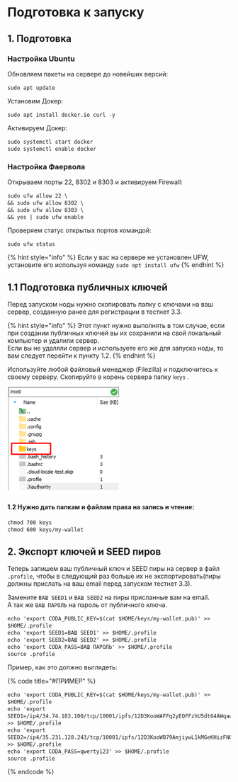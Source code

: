 # Подготовка к запуску

## 1. Подготовка

### Настройка Ubuntu

Обновляем пакеты на сервере до новейших версий:

```text
sudo apt update
```

Установим Докер:

```text
sudo apt install docker.io curl -y
```

Активируем Докер:

```text
sudo systemctl start docker
sudo systemctl enable docker
```

### Настройка Фаервола

Открываем порты 22, 8302 и 8303 и активируем Firewall:

```text
sudo ufw allow 22 \
&& sudo ufw allow 8302 \
&& sudo ufw allow 8303 \
&& yes | sudo ufw enable
```

Проверяем статус открытых портов командой:

```text
sudo ufw status
```

{% hint style="info" %}
Если у вас на сервере не установлен UFW, установите его используя команду `sudo apt install ufw`
{% endhint %}

## 1.1 Подготовка публичных ключей

Перед запуском ноды нужно скопировать папку с ключами на ваш сервер, созданную ранее для регистрации в тестнет 3.3. 

{% hint style="info" %}
Этот пункт нужно выполнять в том случае, если при создании публичных ключей вы их сохранили на свой локальный компьютер и удалили сервер.   
Если вы не удаляли сервер и используете его же для запуска ноды, то вам следует перейти к пункту 1.2.
{% endhint %}

Используйте любой файловый менеджер \(Filezilla\) и подключитесь к своему серверу. Скопируйте в корень сервера папку `keys` .

![](../../.gitbook/assets/image%20%281%29.png)

#### 1.2 Нужно дать папкам и файлам права на запись и чтение:

```text
chmod 700 keys
chmod 600 keys/my-wallet
```

## 2. Экспорт ключей и SEED пиров

Теперь запишем ваш публичный ключ и SEED пиры на сервер в файл `.profile`, чтобы в следующий раз больше их не экспортировать\(пиры должны прислать на ваш email перед запуском тестнет 3.3\).

Замените `ВАШ SEED1` и `ВАШ SEED2` на пиры присланные вам на email.  
А так же `ВАШ ПАРОЛЬ` на пароль от публичного ключа.

```text
echo 'export CODA_PUBLIC_KEY=$(cat $HOME/keys/my-wallet.pub)' >> $HOME/.profile
echo 'export SEED1=ВАШ SEED1' >> $HOME/.profile
echo 'export SEED2=ВАШ SEED2' >> $HOME/.profile
echo 'export CODA_PASS=ВАШ ПАРОЛЬ' >> $HOME/.profile
source .profile
```

Пример, как это должно выглядеть:

{% code title="\#ПРИМЕР" %}
```text
echo 'export CODA_PUBLIC_KEY=$(cat $HOME/keys/my-wallet.pub)' >> $HOME/.profile
echo 'export SEED1=/ip4/34.74.183.100/tcp/10001/ipfs/12D3KooWAFFq2yEQFFzhU5dt64AWqawRuomG9hL8rSmm5vxhAsgr' >> $HOME/.profile
echo 'export SEED2=/ip4/35.231.128.243/tcp/10001/ipfs/12D3KooWB79AmjiywL1kMGeKHizFNQE9naThM2ooHgwFcUzt6Yt1' >> $HOME/.profile
echo 'export CODA_PASS=qwerty123' >> $HOME/.profile
source .profile
```
{% endcode %}

